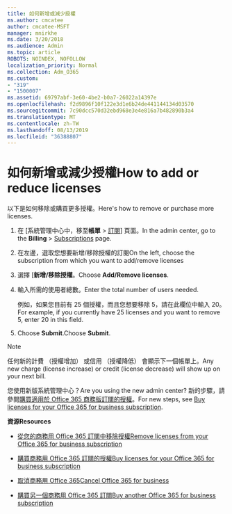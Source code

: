 ```yaml
---
title: 如何新增或減少授權
ms.author: cmcatee
author: cmcatee-MSFT
manager: mnirkhe
ms.date: 3/20/2018
ms.audience: Admin
ms.topic: article
ROBOTS: NOINDEX, NOFOLLOW
localization_priority: Normal
ms.collection: Adm_O365
ms.custom:
- "319"
- "1500007"
ms.assetid: 69797abf-3e60-4be2-b0a7-26022a14397e
ms.openlocfilehash: f2d9896f10f122e3d1e6b24de441144134d03570
ms.sourcegitcommit: 7c90dcc570d32ebd968e3e4e816a7b482890b3a4
ms.translationtype: MT
ms.contentlocale: zh-TW
ms.lasthandoff: 08/13/2019
ms.locfileid: "36388807"
---
```

# <a name="how-to-add-or-reduce-licenses"></a><span data-ttu-id="2097f-102">如何新增或減少授權</span><span class="sxs-lookup"><span data-stu-id="2097f-102">How to add or reduce licenses</span></span>

<span data-ttu-id="2097f-103">以下是如何移除或購買更多授權。</span><span class="sxs-lookup"><span data-stu-id="2097f-103">Here's how to remove or purchase more licenses.</span></span>
  
1. <span data-ttu-id="2097f-104">在 [系統管理中心中，移至**帳單** \> [訂閱](https://go.microsoft.com/fwlink/p/?linkid=842054)] 頁面。</span><span class="sxs-lookup"><span data-stu-id="2097f-104">In the admin center, go to the **Billing** \> [Subscriptions](https://go.microsoft.com/fwlink/p/?linkid=842054) page.</span></span>

2. <span data-ttu-id="2097f-105">在左邊，選取您想要新增/移除授權的訂閱</span><span class="sxs-lookup"><span data-stu-id="2097f-105">On the left, choose the subscription from which you want to add/remove licenses</span></span>

3. <span data-ttu-id="2097f-106">選擇 [**新增/移除授權**。</span><span class="sxs-lookup"><span data-stu-id="2097f-106">Choose **Add/Remove licenses**.</span></span>

4. <span data-ttu-id="2097f-107">輸入所需的使用者總數。</span><span class="sxs-lookup"><span data-stu-id="2097f-107">Enter the total number of users needed.</span></span>

    <span data-ttu-id="2097f-108">例如，如果您目前有 25 個授權，而且您想要移除 5，請在此欄位中輸入 20。</span><span class="sxs-lookup"><span data-stu-id="2097f-108">For example, if you currently have 25 licenses and you want to remove 5, enter 20 in this field.</span></span>

5. <span data-ttu-id="2097f-109">Choose **Submit**.</span><span class="sxs-lookup"><span data-stu-id="2097f-109">Choose **Submit**.</span></span>

> [!NOTE]
> <span data-ttu-id="2097f-110">任何新的計費 （授權增加） 或信用 （授權降低） 會顯示下一個帳單上。</span><span class="sxs-lookup"><span data-stu-id="2097f-110">Any new charge (license increase) or credit (license decrease) will show up on your next bill.</span></span>

<span data-ttu-id="2097f-111">您使用新版系統管理中心？</span><span class="sxs-lookup"><span data-stu-id="2097f-111">Are you using the new admin center?</span></span> <span data-ttu-id="2097f-112">新的步驟，請參閱[購買適用於 Office 365 商務版訂閱的授權](https://docs.microsoft.com/en-us/office365/admin/subscriptions-and-billing/buy-licenses)。</span><span class="sxs-lookup"><span data-stu-id="2097f-112">For new steps, see [Buy licenses for your Office 365 for business subscription](https://docs.microsoft.com/en-us/office365/admin/subscriptions-and-billing/buy-licenses).</span></span>

 <span data-ttu-id="2097f-113">**資源**</span><span class="sxs-lookup"><span data-stu-id="2097f-113">**Resources**</span></span>
  
- [<span data-ttu-id="2097f-114">從您的商務用 Office 365 訂閱中移除授權</span><span class="sxs-lookup"><span data-stu-id="2097f-114">Remove licenses from your Office 365 for business subscription</span></span>](https://docs.microsoft.com/en-us/office365/admin/subscriptions-and-billing/remove-licenses-from-subscription)

- [<span data-ttu-id="2097f-115">購買商務用 Office 365 訂閱的授權</span><span class="sxs-lookup"><span data-stu-id="2097f-115">Buy licenses for your Office 365 for business subscription</span></span>](https://docs.microsoft.com/en-us/office365/admin/subscriptions-and-billing/buy-licenses)

- [<span data-ttu-id="2097f-116">取消商務用 Office 365</span><span class="sxs-lookup"><span data-stu-id="2097f-116">Cancel Office 365 for business</span></span>](https://docs.microsoft.com/en-us/office365/admin/subscriptions-and-billing/cancel-your-subscription)

- [<span data-ttu-id="2097f-117">購買另一個商務用 Office 365 訂閱</span><span class="sxs-lookup"><span data-stu-id="2097f-117">Buy another Office 365 for business subscription</span></span>](https://docs.microsoft.com/en-us/office365/admin/subscriptions-and-billing/buy-another-subscription)

